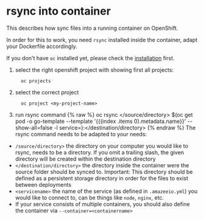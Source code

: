 # rsync into container

This describes how sync files into a running container on OpenShift.

In order for this to work, you need `rsync` installed inside the container, adapt your Dockerfile accordingly.

If you don't have `oc` installed yet, please check the [installation](/openshift-beta.md) first.

1. select the right openshift project with showing first all projects:

         oc projects

2. select the correct project

         oc project <my-project-name>

3. run rsync command
{% raw %}
         oc rsync </source/directory> $(oc get pod -o go-template --template '{{(index .items 0).metadata.name}}' --show-all=false -l service=<servicename>):</destination/directory>
{% endraw %}
The rsync command needs to be adapted to your needs:

* `/source/directory>`  the directory on your computer you would like to rsync, needs to be a directory. If you omit a trailing slash, the given directory will be created within the destination directory
* `</destination/directory>` the directory inside the container were the source folder should be synced to. Important: This directory should be defined as a persistent storage directory in order for the files to exist between deployments
* `<servicename>` the name of the service (as defined in `.amazeeio.yml`) you would like to connect to, can be things like `node`, `nginx`, etc.
* If your service consists of multiple containers, you should also define the container via `--container=<containername>`



